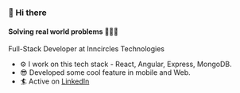 ### 👋 Hi there 

#### Solving real world problems 🧑🏽‍💻

Full-Stack Developer at Inncircles Technologies

- ⚙️ I work on this tech stack - React, Angular, Express, MongoDB.
- 😎 Developed some cool feature in mobile and Web.
- 🏄 Active on [LinkedIn](https://www.linkedin.com/in/sayihrudai) 
